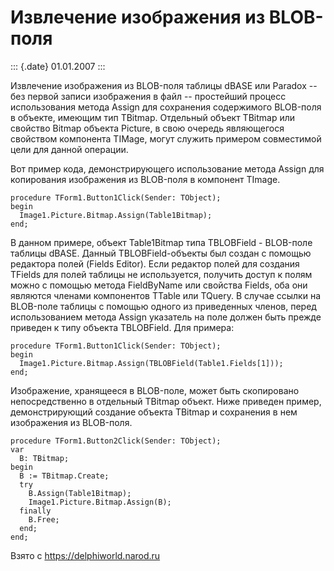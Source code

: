 Извлечение изображения из BLOB-поля
===================================

::: {.date}
01.01.2007
:::

Извлечение изображения из BLOB-поля таблицы dBASE или Paradox \-- без
первой записи изображения в файл \-- простейший процесс использования
метода Assign для сохранения содержимого BLOB-поля в объекте, имеющим
тип TBitmap. Отдельный объект TBitmap или свойство Bitmap объекта
Picture, в свою очередь являющегося свойством компонента TIMage, могут
служить примером совместимой цели для данной операции.

Вот пример кода, демонстрирующего использование метода Assign для
копирования изображения из BLOB-поля в компонент TImage.

    procedure TForm1.Button1Click(Sender: TObject);
    begin
      Image1.Picture.Bitmap.Assign(Table1Bitmap);
    end;

В данном примере, объект Table1Bitmap типа TBLOBField - BLOB-поле
таблицы dBASE. Данный TBLOBField-объекты был создан с помощью редактора
полей (Fields Editor). Если редактор полей для создания TFields для
полей таблицы не используется, получить доступ к полям можно с помощью
метода FieldByName или свойства Fields, оба они являются членами
компонентов TTable или TQuery. В случае ссылки на BLOB-поле таблицы с
помощью одного из приведенных членов, перед использованием метода Assign
указатель на поле должен быть прежде приведен к типу объекта TBLOBField.
Для примера:

    procedure TForm1.Button1Click(Sender: TObject);
    begin
      Image1.Picture.Bitmap.Assign(TBLOBField(Table1.Fields[1]));
    end;

Изображение, хранящееся в BLOB-поле, может быть скопировано
непосредственно в отдельный TBitmap объект. Ниже приведен пример,
демонстрирующий создание объекта TBitmap и сохранения в нем изображения
из BLOB-поля.

    procedure TForm1.Button2Click(Sender: TObject);
    var
      B: TBitmap;
    begin
      B := TBitmap.Create;
      try
        B.Assign(Table1Bitmap);
        Image1.Picture.Bitmap.Assign(B);
      finally
        B.Free;
      end;
    end;

Взято с <https://delphiworld.narod.ru>
